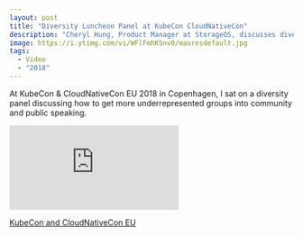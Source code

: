 ```yaml
---
layout: post
title: "Diversity Luncheon Panel at KubeCon CloudNativeCon"
description: "Cheryl Hung, Product Manager at StorageOS, discusses diversity and open source."
image: https://i.ytimg.com/vi/WFlFmhKSnv0/maxresdefault.jpg
tags:
  - Video
  - "2018"
---
```


At KubeCon & CloudNativeCon EU 2018 in Copenhagen, I sat on a diversity panel discussing how to get more underrepresented groups into community and public speaking.

<div class="video-wrapper">
    <iframe src="https://www.youtube.com/embed/WFlFmhKSnv0" frameborder="0" allowfullscreen></iframe>
</div>


<a class="twitter-moment" href="https://twitter.com/i/moments/992088449103618048?ref_src=twsrc%5Etfw">KubeCon and CloudNativeCon EU</a> <script async src="https://platform.twitter.com/widgets.js" charset="utf-8"></script>
